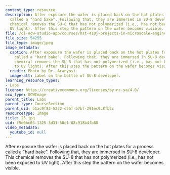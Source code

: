 ```yaml
---
content_type: resource
description: After exposure the wafer is placed back on the hot plates for a process
  called a "hard bake". Following that, they are immersed in SU-8 developer. This
  chemical removes the SU-8 that has not polymerized (i.e., has not been exposed to
  UV light). After this step the pattern on the wafer becomes visible.
file: /ol-ocw-studio-app/courses/hst-410j-projects-in-microscale-engineering-for-the-life-sciences-spring-2007/f5d0bc0313253d3150e108c918b4fb88_25.jpg
file_size: 54255
file_type: image/jpeg
image_metadata:
  caption: After exposure the wafer is placed back on the hot plates for a process
    called a "hard bake". Following that, they are immersed in SU-8 developer. This
    chemical removes the SU-8 that has not polymerized (i.e., has not been exposed
    to UV light). After this step the pattern on the wafer becomes visible.
  credit: Photo by Dr. Aranyosi.
  image-alt: Label on the bottle of SU-8 developer.
learning_resource_types:
- Labs
license: https://creativecommons.org/licenses/by-nc-sa/4.0/
ocw_type: OCWImage
parent_title: Labs
parent_type: CourseSection
parent_uid: b1ac9f83-5232-d55f-b7bf-291ec9c8fb2c
resourcetype: Image
title: 25.jpg
uid: f5d0bc03-1325-3d31-50e1-08c918b4fb88
video_metadata:
  youtube_id: null
---
```

After exposure the wafer is placed back on the hot plates for a process called a "hard bake". Following that, they are immersed in SU-8 developer. This chemical removes the SU-8 that has not polymerized (i.e., has not been exposed to UV light). After this step the pattern on the wafer becomes visible.